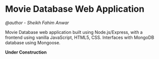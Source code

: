 # Movie Database Web Application
*@author - Sheikh Fahim Anwar*

Movie Database web application built using Node.js/Express, with a frontend using vanilla JavaScript, HTML5, CSS. Interfaces with MongoDB database using Mongoose.

**Under Construction**
